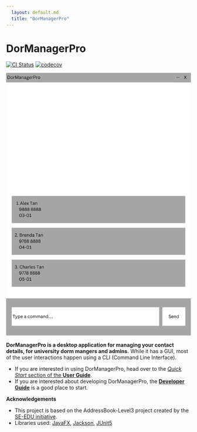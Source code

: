 ```yaml
---
  layout: default.md
  title: "DorManagerPro"
---
```


# DorManagerPro

[![CI Status](https://github.com/se-edu/addressbook-level3/workflows/Java%20CI/badge.svg)](https://github.com/se-edu/addressbook-level3/actions)
[![codecov](https://codecov.io/gh/se-edu/addressbook-level3/branch/master/graph/badge.svg)](https://codecov.io/gh/se-edu/addressbook-level3)

![Ui](images/Ui.png)

**DorManagerPro is a desktop application for managing your contact details, for university dorm mangers and admins.** 
While it has a GUI, most of the user interactions happen using a CLI (Command Line Interface).

* If you are interested in using DorManagerPro, head over to the [_Quick Start_ section of the **User Guide**](UserGuide.html#quick-start).
* If you are interested about developing DorManagerPro, the [**Developer Guide**](DeveloperGuide.html) is a good place to start.


**Acknowledgements**

* This project is based on the AddressBook-Level3 project created by the [SE-EDU initiative](https://se-education.org).
* Libraries used: [JavaFX](https://openjfx.io/), [Jackson](https://github.com/FasterXML/jackson), [JUnit5](https://github.com/junit-team/junit5)
